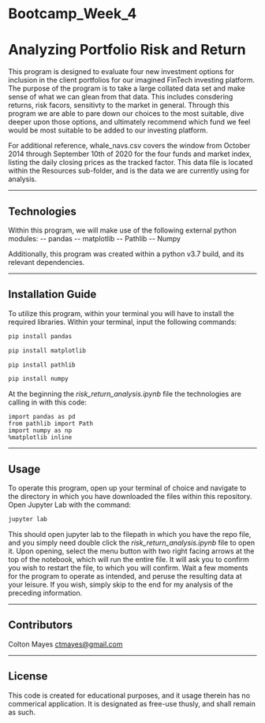 # Bootcamp_Week_4

# Analyzing Portfolio Risk and Return

This program is designed to evaluate four new investment options for inclusion in the client portfolios for our imagined FinTech investing platform. The purpose of the program is to take a large collated data set and make sense of what we can glean from that data. This includes consdering returns, risk facors, sensitivty to the market in general. Through this program we are able to pare down our choices to the most suitable, dive deeper upon those options, and ultimately recommend which fund we feel would be most suitable to be added to our investing platform.

For additional reference, whale_navs.csv covers the window from October 2014 through September 10th of 2020 for the four funds and market index, listing the daily closing prices as the tracked factor. This data file is located within the Resources sub-folder, and is the data we are currently using for analysis.

---

## Technologies

Within this program, we will make use of the following external python modules:
  -- pandas
  -- matplotlib
  -- Pathlib
  -- Numpy
  
  Additionally, this program was created within a python v3.7 build, and its relevant dependencies.

---

## Installation Guide

To utilize this program, within your terminal you will have to install the required libraries. Within your terminal, input the following commands:

```python
pip install pandas
```

```python
pip install matplotlib
```

```python
pip install pathlib
```

```python
pip install numpy
```

At the beginning the *risk_return_analysis.ipynb* file the technologies are calling in with this code:

```
import pandas as pd
from pathlib import Path
import numpy as np
%matplotlib inline
```

---

## Usage

To operate this program, open up your terminal of choice and navigate to the directory in which you have downloaded the files within this repository. Open Jupyter Lab with the command: 

```python
jupyter lab
```  

This should open jupyter lab to the filepath in which you have the repo file, and you simply need double click the *risk_return_analysis.ipynb* file to open it. Upon opening, select the menu button with two right facing arrows at the top of the notebook, which will run the entire file. It will ask you to confirm you wish to restart the file, to which you will confirm. Wait a few moments for the program to operate as intended, and peruse the resulting data at your leisure. If you wish, simply skip to the end for my analysis of the preceding information. 

---

## Contributors

Colton Mayes ctmayes@gmail.com

---

## License

This code is created for educational purposes, and it usage therein has no commerical application. It is designated as free-use thusly, and shall remain as such.
